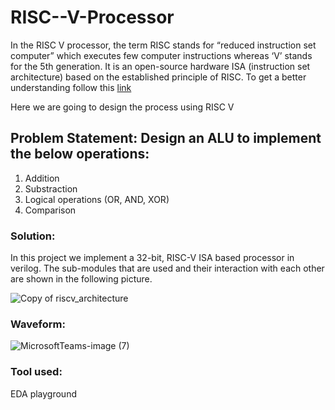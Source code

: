 # RISC--V-Processor

In the RISC V processor, the term RISC stands for “reduced instruction set computer” which executes few computer instructions whereas ‘V’ stands for the 5th generation. It is an open-source hardware ISA (instruction set architecture) based on the established principle of RISC.
To get a better understanding follow this [link](https://github.com/muneeb-mbytes/computerArchitectureCourse/wiki)

Here we are going to design the process using RISC V
## Problem Statement: Design an ALU to implement the below operations:
1) Addition 
2) Substraction
3) Logical operations (OR, AND, XOR) 
4) Comparison

### Solution:
In this project we implement a 32-bit, RISC-V ISA based processor in verilog. The sub-modules that are used and their interaction with each other are shown in the following picture.

![Copy of riscv_architecture](https://github.com/rakshitharnayak/RISC--V-Processor/assets/73732585/87496bb0-32a1-4d2c-a78d-d43ee45cd442)

### Waveform:

![MicrosoftTeams-image (7)](https://github.com/rakshitharnayak/RISC--V-Processor/assets/73732585/61503c28-4706-4a2b-a573-3c8609b4af15)


### Tool used:
EDA playground
